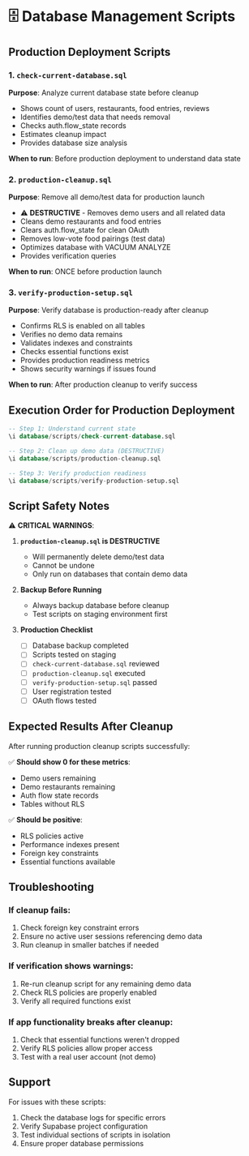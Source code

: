 # 🗄️ Database Management Scripts

## Production Deployment Scripts

### 1. `check-current-database.sql`
**Purpose**: Analyze current database state before cleanup
- Shows count of users, restaurants, food entries, reviews
- Identifies demo/test data that needs removal
- Checks auth.flow_state records
- Estimates cleanup impact
- Provides database size analysis

**When to run**: Before production deployment to understand data state

### 2. `production-cleanup.sql`
**Purpose**: Remove all demo/test data for production launch
- ⚠️ **DESTRUCTIVE** - Removes demo users and all related data
- Cleans demo restaurants and food entries
- Clears auth.flow_state for clean OAuth
- Removes low-vote food pairings (test data)
- Optimizes database with VACUUM ANALYZE
- Provides verification queries

**When to run**: ONCE before production launch

### 3. `verify-production-setup.sql`
**Purpose**: Verify database is production-ready after cleanup
- Confirms RLS is enabled on all tables
- Verifies no demo data remains
- Validates indexes and constraints
- Checks essential functions exist
- Provides production readiness metrics
- Shows security warnings if issues found

**When to run**: After production cleanup to verify success

## Execution Order for Production Deployment

```sql
-- Step 1: Understand current state
\i database/scripts/check-current-database.sql

-- Step 2: Clean up demo data (DESTRUCTIVE)
\i database/scripts/production-cleanup.sql

-- Step 3: Verify production readiness
\i database/scripts/verify-production-setup.sql
```

## Script Safety Notes

⚠️ **CRITICAL WARNINGS**:

1. **`production-cleanup.sql` is DESTRUCTIVE**
   - Will permanently delete demo/test data
   - Cannot be undone
   - Only run on databases that contain demo data

2. **Backup Before Running**
   - Always backup database before cleanup
   - Test scripts on staging environment first

3. **Production Checklist**
   - [ ] Database backup completed
   - [ ] Scripts tested on staging
   - [ ] `check-current-database.sql` reviewed
   - [ ] `production-cleanup.sql` executed
   - [ ] `verify-production-setup.sql` passed
   - [ ] User registration tested
   - [ ] OAuth flows tested

## Expected Results After Cleanup

After running production cleanup scripts successfully:

✅ **Should show 0 for these metrics**:
- Demo users remaining
- Demo restaurants remaining  
- Auth flow state records
- Tables without RLS

✅ **Should be positive**:
- RLS policies active
- Performance indexes present
- Foreign key constraints
- Essential functions available

## Troubleshooting

### If cleanup fails:
1. Check foreign key constraint errors
2. Ensure no active user sessions referencing demo data
3. Run cleanup in smaller batches if needed

### If verification shows warnings:
1. Re-run cleanup script for any remaining demo data
2. Check RLS policies are properly enabled
3. Verify all required functions exist

### If app functionality breaks after cleanup:
1. Check that essential functions weren't dropped
2. Verify RLS policies allow proper access
3. Test with a real user account (not demo)

## Support

For issues with these scripts:
1. Check the database logs for specific errors
2. Verify Supabase project configuration
3. Test individual sections of scripts in isolation
4. Ensure proper database permissions